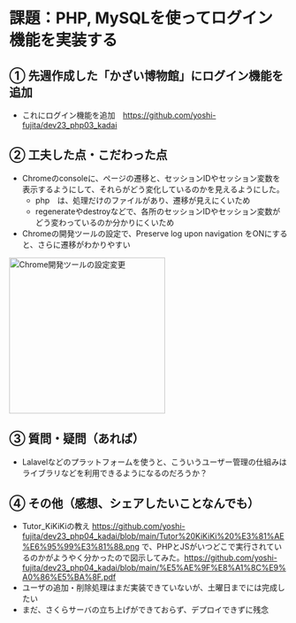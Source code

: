 # 課題：PHP, MySQLを使ってログイン機能を実装する

## ① 先週作成した「かざい博物館」にログイン機能を追加
- これにログイン機能を追加　https://github.com/yoshi-fujita/dev23_php03_kadai

## ② 工夫した点・こだわった点
- Chromeのconsoleに、ページの遷移と、セッションIDやセッション変数を表示するようにして、それらがどう変化しているのかを見えるようにした。
  - php　は、処理だけのファイルがあり、遷移が見えにくいため
  - regenerateやdestroyなどで、各所のセッションIDやセッション変数がどう変わっているのか分かりにくいため
- Chromeの開発ツールの設定で、Preserve log upon navigation をONにすると、さらに遷移がわかりやすい

<img width="282" alt="Chrome開発ツールの設定変更" src="https://user-images.githubusercontent.com/32793942/174444977-cd224f2f-dd53-4d55-bf90-cdf89a64938a.png">


## ③ 質問・疑問（あれば）
- Lalavelなどのプラットフォームを使うと、こういうユーザー管理の仕組みはライブラリなどを利用できるようになるのだろうか？
  
## ④ その他（感想、シェアしたいことなんでも）
- Tutor_KiKiKiの教え https://github.com/yoshi-fujita/dev23_php04_kadai/blob/main/Tutor%20KiKiKi%20%E3%81%AE%E6%95%99%E3%81%88.png で、PHPとJSがいつどこで実行されているのかがようやく分かったので図示してみた。https://github.com/yoshi-fujita/dev23_php04_kadai/blob/main/%E5%AE%9F%E8%A1%8C%E9%A0%86%E5%BA%8F.pdf
- ユーザの追加・削除処理はまだ実装できていないが、土曜日までには完成したい
- まだ、さくらサーバの立ち上げができておらず、デプロイできずに残念
